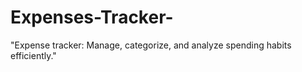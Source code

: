 # Expenses-Tracker-
"Expense tracker: Manage, categorize, and analyze spending habits efficiently."
